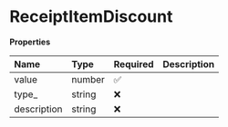 # ReceiptItemDiscount

**Properties**

| Name        | Type   | Required | Description |
| :---------- | :----- | :------- | :---------- |
| value       | number | ✅       |             |
| type\_      | string | ❌       |             |
| description | string | ❌       |             |

<!-- This file was generated by liblab | https://liblab.com/ -->
